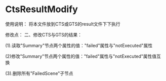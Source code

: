 # CtsResultModify

使用说明：
将本文件放到CTS或GTS的result文件下下执行

修改点：
二、修改CTS与GTS的结果：

(1).读取"Summary"节点两个属性的值："failed"属性与"notExecuted"属性

(2)修改"Summary"节点两个属性的值："failed"属性与"notExecuted"属性值互换

(3).删除所有"FailedScene"子节点


